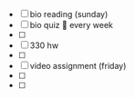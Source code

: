 - [ ]  bio reading (sunday)
- [ ] bio quiz 🔁 every week 
- [ ] 
- [ ] 330 hw
- [ ] 
- [ ] video assignment (friday)
- [ ] 
- [ ] 